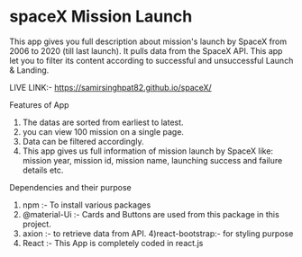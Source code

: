 # spaceX Mission Launch
This app gives you full description about mission's launch by SpaceX from 2006 to 2020 (till last launch).
It pulls data from the SpaceX API.
This app let you to filter its content according to successful and unsuccessful Launch & Landing.

LIVE LINK:- https://samirsinghpat82.github.io/spaceX/

Features of App
 1) The datas are sorted from earliest to latest. 
 2) you can view 100 mission on a single page.
 3) Data can be filtered accordingly.
 4) This app gives us full information of mission launch by SpaceX like: mission year, mission id, mission name, launching success and failure details etc.
 
 Dependencies and their purpose
 1) npm :- To install various packages
 2) @material-Ui :- Cards and Buttons are used from this package in this project.
 3) axion :- to retrieve data from API.
 4)react-bootstrap:- for styling purpose
 5) React :- This App is completely coded in react.js
 
